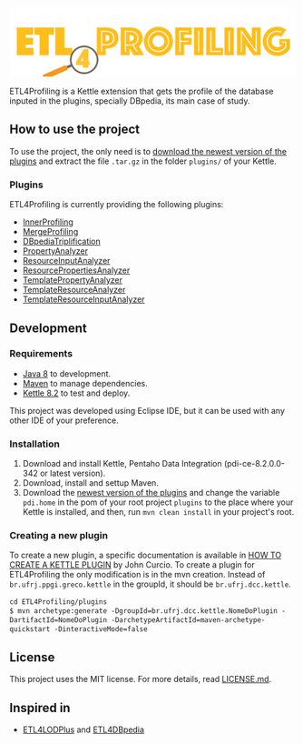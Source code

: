 ![](img/logo_big2.png)

ETL4Profiling is a Kettle extension that gets the profile of the database inputed in the plugins, specially DBpedia, its main case of study. 

## How to use the project

To use the project, the only need is to [download the newest version of the plugins](https://github.com/ingridpacheco/ETL4Profiling/releases) and extract the file ``.tar.gz`` in the folder ``plugins/`` of your Kettle.

### Plugins

ETL4Profiling is currently providing the following plugins:

* [InnerProfiling](https://maven.apache.org/)
* [MergeProfiling](https://sourceforge.net/projects/pentaho/)
* [DBpediaTriplification](https://www.oracle.com/technetwork/java/javase/downloads/jdk8-downloads-2133151.html)
* [PropertyAnalyzer](https://www.oracle.com/technetwork/java/javase/downloads/jdk8-downloads-2133151.html)
* [ResourceInputAnalyzer](https://maven.apache.org/)
* [ResourcePropertiesAnalyzer](https://sourceforge.net/projects/pentaho/)
* [TemplatePropertyAnalyzer](https://www.oracle.com/technetwork/java/javase/downloads/jdk8-downloads-2133151.html)
* [TemplateResourceAnalyzer](https://maven.apache.org/)
* [TemplateResourceInputAnalyzer](https://sourceforge.net/projects/pentaho/)

## Development

### Requirements

* [Java 8](https://www.oracle.com/technetwork/java/javase/downloads/jdk8-downloads-2133151.html) to development.
* [Maven](https://maven.apache.org/) to manage dependencies.
* [Kettle 8.2](https://sourceforge.net/projects/pentaho/) to test and deploy.

This project was developed using Eclipse IDE, but it can be used with any other IDE of your preference.

### Installation

1. Download and install Kettle, Pentaho Data Integration (pdi-ce-8.2.0.0-342 or latest version).
2. Download, install and settup Maven.
3. Download the [newest version of the plugins](https://github.com/ingridpacheco/ETL4Profiling/releases) and change the variable ``pdi.home`` in the pom of your root project ``plugins`` to the place where your Kettle is installed, and then, run ``mvn clean install`` in your project's root.

### Creating a new plugin

To create a new plugin, a specific documentation is available in [HOW TO CREATE A KETTLE PLUGIN](https://github.com/johncurcio/ETL4LODPlus/blob/master/docs/PLUGINS.md) by John Curcio.
To create a plugin for ETL4Profiling the only modification is in the mvn creation. Instead of ``br.ufrj.ppgi.greco.kettle`` in the groupId, it should be ``br.ufrj.dcc.kettle``.

```
cd ETL4Profiling/plugins
$ mvn archetype:generate -DgroupId=br.ufrj.dcc.kettle.NomeDoPlugin -DartifactId=NomeDoPlugin -DarchetypeArtifactId=maven-archetype-quickstart -DinteractiveMode=false
```

## License

This project uses the MIT license. For more details, read [LICENSE.md](LICENSE).

## Inspired in

* [ETL4LODPlus](https://github.com/johncurcio/ETL4LODPlus) and [ETL4DBpedia](https://github.com/JeanGabrielNguemaN/ETL4DBpedia)
